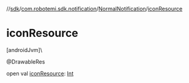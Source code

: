 //[sdk](../../../index.md)/[com.robotemi.sdk.notification](../index.md)/[NormalNotification](index.md)/[iconResource](icon-resource.md)

# iconResource

[androidJvm]\

@DrawableRes

open val [iconResource](icon-resource.md): [Int](https://kotlinlang.org/api/latest/jvm/stdlib/kotlin/-int/index.html)
